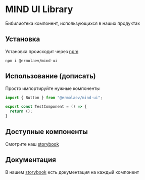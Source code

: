 # MIND UI Library
Бибилиотека компонент, использующихся в наших продуктах

## Установка
Установка происходит через [npm](https://www.npmjs.com/package/@ermolaev/mind-ui)
```
npm i @ermolaev/mind-ui
```

## Использование (дописать)
Просто импортируйте нужные компоненты 
``` ts
import { Button } from "@ermolaev/mind-ui";

export const TestComponent = () => {
  return ();
}
```

## Доступные компоненты
Смотрите наш [storybook](https://mind-team.github.io/mind-ui/?path=/story/example-introduction--page)

## Документация
В нашем [storybook](https://mind-team.github.io/mind-ui/?path=/story/example-introduction--page) 
есть документация на каждый компонент
